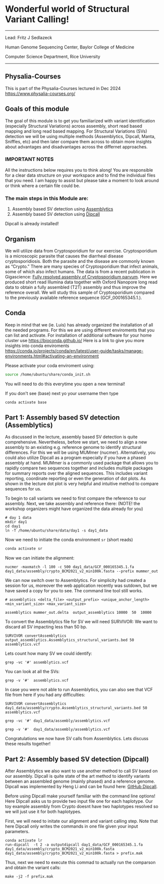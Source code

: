 # Wonderful world of Structural Variant Calling! 

***
Lead: Fritz J Sedlazeck

Human Genome Sequencing Center,
Baylor College of Medicine

Computer Science Department,
Rice University 
***

## Physalia-Courses
This is part of the Physalia-Courses lectured in Dec 2024
https://www.physalia-courses.org/


## Goals of this module
The goal of this module is to get you familiarized with variant identification (especially Structural Variations) across assembly, short read based mapping and long read based mapping. 
For Structural Variations (SVs) detection we will be using multiple methods (Assemblytics, Dipcall, Manta, Sniffles, etc) and then later compare them across to obtain more insights about advantages and disadvantages across the differnet approaches.

### IMPORTANT NOTES
All the instructions below requires you to think along! You are responsible for a clear data structure on your workspace and to find the individual files that you need. I am happy to assist but please take a moment to look around or think where a certain file could be. 

### The main steps in this Module are:
1. Assembly based SV detection using [Assemblytics](http://assemblytics.com/)
2. Assembly based SV detection using [Dipcall](https://github.com/lh3/dipcall)

Dipcall is already installed!


## Organism
We will utilize data from Cryptosporidium for our exercise. Cryptosporidium is a microscopic parasite that causes the diarrheal disease cryptosporidiosis. Both the parasite and the disease are commonly known as “Crypto.” There are many species of Cryptosporidium that infect animals, some of which also infect humans.
The data is from a recent publication in Gigascience: [Fully resolved assembly of Cryptosporidium parvum](https://doi.org/10.1093/gigascience/giac010). Here we produced short read Illumina data together with Oxford Nanopore long read data to obtain a fully assembled (T2T) assembly and thus improve the reference overall. 
We will study this sample of Cryptosporidium compared to the previously available reference sequence (GCF_000165345.1.). 


## Conda
Keep in mind that we (ie. Luis) has already organized the installation of all the needed programs. For this we are using different enviroments that you can list and activate. For installation of additional software for your home cluster use https://bioconda.github.io/
Here is a link to give you more insights into conda enviroments https://conda.io/projects/conda/en/latest/user-guide/tasks/manage-environments.html#activating-an-environment 


Please activate your coda enviroment using: 
```bash
source /home/ubuntu/share/conda_init.sh
```
You will need to do this everytime you open a new terminal!

If you don't see (base) next yo your username then type
```bash
conda activate base
```


## Part 1: Assembly based SV detection (Assemblytics)
As discussed in the lecture, assembly based SV detection is quite comprehensive. Nevertheless, before we start, we need to align a new assembly to an existing e.g. reference genome to identify structural differences. For this we will be using MUMmer (nucmer). Alternatively, you could also utilize Dipcall as a program especially if you have a phased assembly at hand. MUMmer is a commonly used package that allows you to rapidly compare two sequences together and includes multiple packages for summary reports over the aligned sequences. This includes variant reporting, coordinate reporting or even the generation of dot plots. As shown in the lecture dot plot is very helpful and intuitive method to compare sequences for us.

To begin to call variants we need to first compare the reference to our assembly. 
Next, we take assembly and reference there: (NOTE! the workshop organizers might have organized the data already for you)
```
# day 1 data
mkdir day1
cd day1
ln -T /home/ubuntu/share/data/day1 -s day1_data

```

Now we need to initiate the conda environment `sr` (short reads)
```bash
conda activate sr
```

Now we can initiate the alignment:
```
nucmer -maxmatch -l 100 -c 500 day1_data/GCF_000165345.1.fa day1_data/assembly/crypto_BCM2021_v2_min100k.fasta --prefix mummer_out
```

We can now switch over to Assemblytics. For simplicity had created a session for us, moreover the web application recently was sutdown, but we have saved a copy for you to see. The command line tool still works. 
```
# assemblytics <delta_file> <output_prefix> <unique_anchor_length> <min_variant_size> <max_variant_size>

assemblytics mummer_out.delta  output_assemblytics 10000  50  10000
```

To convert the Assemblytics file for SV we will need SURVIVOR: We want to discard all SV impacting less than 50 bp. 
```
SURVIVOR convertAssemblytics output_assemblytics.Assemblytics_structural_variants.bed 50 assemblytics.vcf
```

Lets count how many SV we could identify: 
```
grep -vc '#' assemblytics.vcf
```

You can look at all the SVs:
```
grep -v '#'  assemblytics.vcf
```


In case you were not able to run Assemblytics, you can also see that VCF file from here if you had any difficulties:
```
SURVIVOR convertAssemblytics day1_data/assembly/crypto.Assemblytics_structural_variants.bed 50 assemblytics.vcf

grep -vc '#' day1_data/assembly/assemblytics.vcf

grep -v '#'  day1_data/assembly/assemblytics.vcf
```

Congratulations we now have SV calls from Assemblytics. Lets discuss these results together!


## Part 2: Assembly based SV detection (Dipcall)

After Assemblytics we also want to use another method to call SV based on our assembly. Dipcall is quite state of the art method to identify variants between an assembled genome (mainly phased) and a reference genome. Dipcall was implemented by Heng Li and can be found here: [GitHub Dipcall](https://github.com/lh3/dipcall).


Before using Dipcall make yourself familiar with the command line options! Here Dipcall asks us to provide two input file one for each haplotype. Our toy example assembly from Crypto doesnt have two haplotypes resolved so we will just use it for both haplotypes. 

First, we will need to initate our alignment and variant calling step. Note that here Dipcall only writes the commands in one file given your input parameters. 
```
conda activate lr
run-dipcall  -t 2 -a outputdipcall day1_data/GCF_000165345.1.fa day1_data/assembly/crypto_BCM2021_v2_min100k.fasta day1_data/assembly/crypto_BCM2021_v2_min100k.fasta > prefix.mak
```

Thus, next we need to execute this commad to actually run the comparson and obtain the variant calls:
```
make -j2 -f prefix.mak

```




